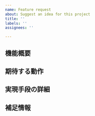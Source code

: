 ```yaml
---
name: Feature request
about: Suggest an idea for this project
title: ''
labels: ''
assignees: ''

---
```


## 機能概要

## 期待する動作

## 実現手段の詳細

## 補足情報
